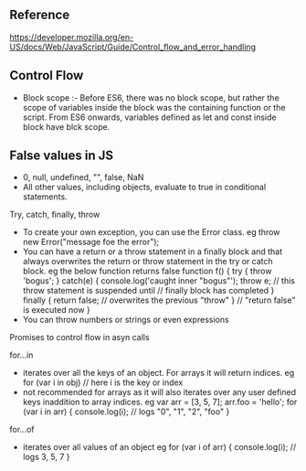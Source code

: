 ## Reference
https://developer.mozilla.org/en-US/docs/Web/JavaScript/Guide/Control_flow_and_error_handling

## Control Flow
- Block scope :- Before ES6, there was no block scope, but rather the scope of variables inside the block was the containing function or the script.
  From ES6 onwards, variables defined as let and const inside block have blck scope.

## False values in JS
- 0, null, undefined, "", false, NaN
- All other values, including objects, evaluate to true in conditional statements.

Try, catch, finally, throw
- To create your own exception, you can use the Error class.
  eg throw new Error("message foe the error");
- You can have a return or a throw statement in a finally block and that always overwrites the return or throw statement in the try or catch block.
  eg the below function returns false
  function f() {
  try {
    throw 'bogus';
  } catch(e) {
    console.log('caught inner "bogus"');
    throw e; // this throw statement is suspended until 
             // finally block has completed
  } finally {
    return false; // overwrites the previous "throw"
  }
  // "return false" is executed now
  }
- You can throw numbers or strings or even expressions

Promises to control flow in asyn calls

for...in
- iterates over all the keys of an object. For arrays it will return indices.
  eg for (var i in obj) // here i is the key or index
- not recommended for arrays as it will also iterates over any user defined keys inaddition to array indices.
  eg var arr = [3, 5, 7]; arr.foo = 'hello';
    for (var i in arr) {
     console.log(i); // logs "0", "1", "2", "foo"
    }

for...of
- iterates over all values of an object
  eg for (var i of arr) {
       console.log(i); // logs 3, 5, 7
    }
